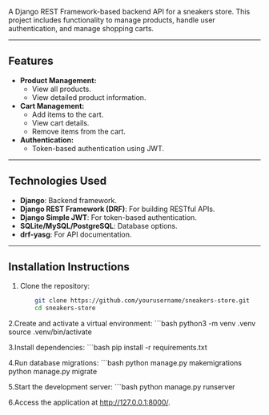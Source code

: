 
A Django REST Framework-based backend API for a sneakers store. This project includes functionality to manage products, handle user authentication, and manage shopping carts.

---

## Features

- **Product Management:**
  - View all products.
  - View detailed product information.
- **Cart Management:**
  - Add items to the cart.
  - View cart details.
  - Remove items from the cart.
- **Authentication:**
  - Token-based authentication using JWT.

---

## Technologies Used

- **Django**: Backend framework.
- **Django REST Framework (DRF)**: For building RESTful APIs.
- **Django Simple JWT**: For token-based authentication.
- **SQLite/MySQL/PostgreSQL**: Database options.
- **drf-yasg**: For API documentation.

---

## Installation Instructions

1. Clone the repository:
    ```bash
        git clone https://github.com/yourusername/sneakers-store.git
        cd sneakers-store

2.Create and activate a virtual environment:
    ```bash
        python3 -m venv .venv
        source .venv/bin/activate

3.Install dependencies:
    ```bash
        pip install -r requirements.txt

4.Run database migrations:
    ```bash
        python manage.py makemigrations
        python manage.py migrate

5.Start the development server:
    ```bash
        python manage.py runserver

6.Access the application at http://127.0.0.1:8000/.
